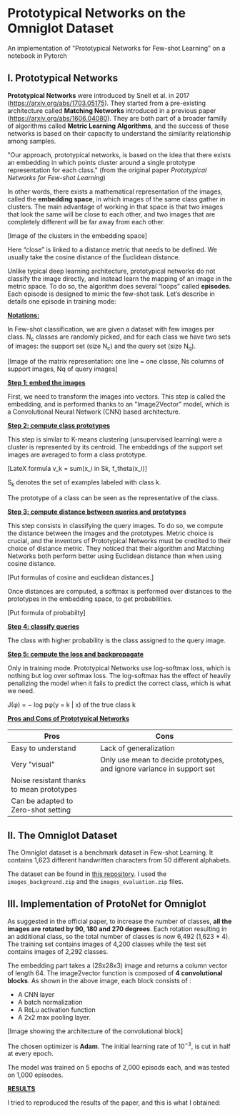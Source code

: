 # Prototypical Networks on the Omniglot Dataset
An implementation of "Prototypical Networks for Few-shot Learning" on a notebook in Pytorch

## I. Prototypical Networks

**Prototypical Networks** were introduced by Snell et al. in 2017 (https://arxiv.org/abs/1703.05175). 
They started from a pre-existing architecture called **Matching Networks** introduced in a previous paper (https://arxiv.org/abs/1606.04080).
They are both part of a broader familly of algorithms called **Metric Learning Algorithms**, 
and the success of these networks is based on their capacity to understand the similarity relationship among samples.

"Our approach, prototypical networks, is based on the idea that there exists an embedding in which points cluster around a single prototype 
representation for each class." (from the original paper *Prototypical Networks for Few-shot Learning*) 

In other words, there exists a mathematical representation of the images, called the **embedding space**, 
in which images of the same class gather in clusters. 
The main advantage of working in that space is that two images that look the same will be close to each other, 
and two images that are completely different will be far away from each other. 

[Image of the clusters in the embedding space]

Here “close” is linked to a distance metric that needs to be defined. We usually take the cosine distance of the Euclidean distance.  

Unlike typical deep learning architecture, prototypical networks do not classify the image directly, and instead learn the mapping of an image in the metric space. 
To do so, the algorithm does several “loops” called **episodes**. Each episode is designed to mimic the few-shot task. Let’s describe in details one episode in training mode:

<ins>**Notations:**</ins>

In Few-shot classification, we are given a dataset with few images per class. N<sub>c</sub> classes are randomly picked, and for each class we have two sets of images: the support set (size N<sub>c</sub>) and the query set (size N<sub>q</sub>). 

[Image of the matrix representation: one line = one classe, Ns columns of support images, Nq of query images]

<ins>**Step 1: embed the images**</ins>

First, we need to transform the images into vectors. This step is called the embedding, and is performed thanks to an "Image2Vector" model, which is a Convolutional Neural Network (CNN) based architecture.

<ins>**Step 2: compute class prototypes**</ins>

This step is similar to K-means clustering (unsupervised learning) were a cluster is represented by its centroid. 
The embeddings of the support set images are averaged to form a class prototype.

[LateX formula v_k = sum(x_i in Sk, f_theta(x_i)]

S<sub>k</sub> denotes the set of examples labeled with class k.

The prototype of a class can be seen as the representative of the class. 

<ins>**Step 3: compute distance between queries and prototypes**</ins>

This step consists in classifying the query images. To do so, we compute the distance between the images and the prototypes. Metric choice is crucial, and the inventors of Prototypical Networks must be credited to their choice of distance metric. They noticed that their algorithm and Matching Networks both perform better using Euclidean distance than when using cosine distance. 

[Put formulas of cosine and euclidean distances.]

Once distances are computed, a softmax is performed over distances to the prototypes in the embedding space, to get probabilities. 

[Put formula of probabilty]

<ins>**Step 4: classify queries**</ins>

The class with higher probability is the class assigned to the query image. 

<ins>**Step 5: compute the loss and backpropagate**</ins>

Only in training mode. Prototypical Networks use log-softmax loss, which is nothing but log over softmax loss. The log-softmax has the effect of heavily penalizing the model when it fails to predict the correct class, which is what we need.

J(φ) = − log pφ(y = k | x) of the true class k

<ins>**Pros and Cons of Prototypical Networks**</ins>


| Pros | Cons |
| --- | --- |
| Easy to understand | Lack of generalization |
| Very "visual" | Only use mean to decide prototypes, and ignore variance in support set |
| Noise resistant thanks to mean prototypes ||
| Can be adapted to Zero-shot setting ||

## II. The Omniglot Dataset

The Omniglot dataset is a benchmark dataset in Few-shot Learning. It contains 1,623 different handwritten characters from 50 different alphabets. 

The dataset can be found in [this repository](https://github.com/brendenlake/omniglot/tree/master/python). I used the `images_background.zip` and the `images_evaluation.zip` files.

## III. Implementation of ProtoNet for Omniglot

As suggested in the official paper, to increase the number of classes, **all the images are rotated by 90, 180 and 270 degrees**. Each rotation resulting in an additional class, so the total number of classes is now 6,492 (1,623 * 4). The training set contains images of 4,200 classes while the test set contains images of 2,292 classes.

The embedding part takes a (28x28x3) image and returns a column vector of length 64. The image2vector function is composed of **4 convolutional blocks**. As shown in the above image, each block consists of :
- A CNN layer 
- A batch normalization
- A ReLu activation function
- A 2x2 max pooling layer. 

[Image showing the architecture of the convolutional block]


The chosen optimizer is **Adam**. The initial learning rate of 10<sup>−3</sup>, is cut in half at every epoch.

The model was trained on 5 epochs of 2,000 episods each, and was tested on 1,000 episodes. 

<ins>**RESULTS**</ins>

I tried to reproduced the results of the paper, and this is what I obtained: 




